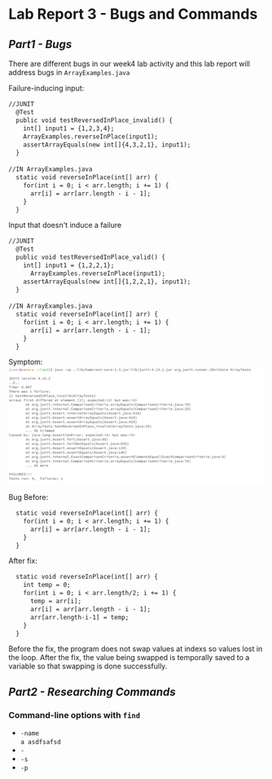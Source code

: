 # Lab Report 3 - Bugs and Commands

## *Part1 - Bugs*
There are different bugs in our week4 lab activity and this lab report will address bugs in ```ArrayExamples.java```      

Failure-inducing input:
```
//JUNIT
  @Test
  public void testReversedInPlace_invalid() {
    int[] input1 = {1,2,3,4};
    ArrayExamples.reverseInPlace(input1);
    assertArrayEquals(new int[]{4,3,2,1}, input1);
  }

//IN ArrayExamples.java
  static void reverseInPlace(int[] arr) {
    for(int i = 0; i < arr.length; i += 1) {
      arr[i] = arr[arr.length - i - 1];
    }
  }
```
Input that doesn't induce a failure
```
//JUNIT
  @Test
  public void testReversedInPlace_valid() {
    int[] input1 = {1,2,2,1};
      ArrayExamples.reverseInPlace(input1);
    assertArrayEquals(new int[]{1,2,2,1}, input1);
  }

//IN ArrayExamples.java
  static void reverseInPlace(int[] arr) {
    for(int i = 0; i < arr.length; i += 1) {
      arr[i] = arr[arr.length - i - 1];
    }
  }
```
Symptom:
![symptom](./screenshots/p1-lab3.png)  

Bug Before:
```
  static void reverseInPlace(int[] arr) {
    for(int i = 0; i < arr.length; i += 1) {
      arr[i] = arr[arr.length - i - 1];
    }
  }
```
After fix:
```
  static void reverseInPlace(int[] arr) {
    int temp = 0;
    for(int i = 0; i < arr.length/2; i += 1) {
      temp = arr[i];
      arr[i] = arr[arr.length - i - 1];
      arr[arr.length-i-1] = temp;
    }
  }

```
Before the fix, the program does not swap values at indexs so values lost in the loop.
After the fix, the value being swapped is temporally saved to a variable so that swapping is done successfully.

## *Part2 - Researching Commands*
### Command-line options with ```find```
- ```-name```   
  ```a asdfsafsd```
- ```-```
- ```-s```
- ```-p```
